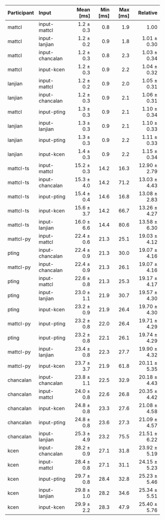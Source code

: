 | Participant | Input | Mean [ms] | Min [ms] | Max [ms] | Relative |
|:---|:---|---:|---:|---:|---:|
| mattcl | input-mattcl | 1.2 ± 0.3 | 0.8 | 1.9 | 1.00 |
| mattcl | input-lanjian | 1.2 ± 0.2 | 0.9 | 1.8 | 1.01 ± 0.30 |
| mattcl | input-chancalan | 1.2 ± 0.3 | 0.8 | 2.3 | 1.03 ± 0.34 |
| mattcl | input-kcen | 1.2 ± 0.3 | 0.9 | 2.2 | 1.04 ± 0.32 |
| lanjian | input-mattcl | 1.2 ± 0.2 | 0.9 | 2.0 | 1.05 ± 0.31 |
| lanjian | input-chancalan | 1.2 ± 0.3 | 0.9 | 2.1 | 1.06 ± 0.31 |
| mattcl | input-pting | 1.3 ± 0.3 | 0.9 | 2.1 | 1.10 ± 0.34 |
| lanjian | input-lanjian | 1.3 ± 0.3 | 0.9 | 2.1 | 1.10 ± 0.33 |
| lanjian | input-pting | 1.3 ± 0.3 | 0.9 | 2.2 | 1.11 ± 0.33 |
| lanjian | input-kcen | 1.4 ± 0.3 | 0.9 | 2.2 | 1.15 ± 0.34 |
| mattcl-ts | input-mattcl | 15.2 ± 0.3 | 14.2 | 16.3 | 12.90 ± 2.79 |
| mattcl-ts | input-chancalan | 15.3 ± 4.0 | 14.2 | 71.2 | 13.03 ± 4.43 |
| mattcl-ts | input-pting | 15.4 ± 0.4 | 14.6 | 16.8 | 13.08 ± 2.83 |
| mattcl-ts | input-kcen | 15.6 ± 3.7 | 14.2 | 66.7 | 13.26 ± 4.27 |
| mattcl-ts | input-lanjian | 16.0 ± 6.6 | 14.4 | 80.6 | 13.58 ± 6.30 |
| mattcl-py | input-mattcl | 22.4 ± 0.6 | 21.3 | 25.1 | 19.03 ± 4.12 |
| pting | input-chancalan | 22.4 ± 0.9 | 21.3 | 30.0 | 19.07 ± 4.16 |
| mattcl-py | input-chancalan | 22.4 ± 0.9 | 21.3 | 26.1 | 19.07 ± 4.16 |
| pting | input-mattcl | 22.6 ± 0.8 | 21.3 | 25.3 | 19.17 ± 4.17 |
| pting | input-lanjian | 23.0 ± 1.1 | 21.9 | 30.7 | 19.57 ± 4.30 |
| pting | input-kcen | 23.2 ± 0.9 | 21.9 | 26.4 | 19.70 ± 4.30 |
| mattcl-py | input-pting | 23.2 ± 0.8 | 22.0 | 26.4 | 19.71 ± 4.29 |
| pting | input-pting | 23.2 ± 0.8 | 22.1 | 26.1 | 19.74 ± 4.29 |
| mattcl-py | input-lanjian | 23.4 ± 0.8 | 22.3 | 27.7 | 19.90 ± 4.32 |
| mattcl-py | input-kcen | 23.7 ± 3.7 | 21.9 | 61.8 | 20.11 ± 5.35 |
| chancalan | input-chancalan | 23.8 ± 1.1 | 22.5 | 32.9 | 20.18 ± 4.43 |
| chancalan | input-mattcl | 24.0 ± 0.8 | 22.6 | 26.8 | 20.35 ± 4.42 |
| chancalan | input-kcen | 24.8 ± 0.8 | 23.3 | 27.6 | 21.08 ± 4.58 |
| chancalan | input-pting | 24.8 ± 0.8 | 23.6 | 27.3 | 21.09 ± 4.57 |
| chancalan | input-lanjian | 25.3 ± 4.9 | 23.2 | 75.5 | 21.51 ± 6.22 |
| kcen | input-chancalan | 28.2 ± 0.9 | 27.1 | 31.8 | 23.92 ± 5.19 |
| kcen | input-mattcl | 28.4 ± 0.8 | 27.1 | 31.1 | 24.15 ± 5.23 |
| kcen | input-pting | 29.7 ± 0.8 | 28.4 | 32.8 | 25.23 ± 5.46 |
| kcen | input-lanjian | 29.8 ± 1.0 | 28.2 | 34.6 | 25.34 ± 5.51 |
| kcen | input-kcen | 29.9 ± 2.2 | 28.3 | 47.9 | 25.40 ± 5.76 |

